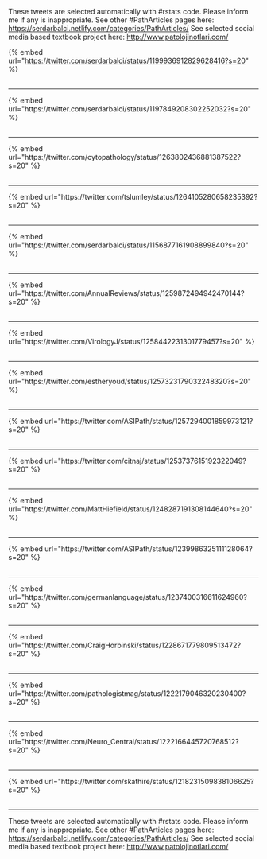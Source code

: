

These tweets are selected automatically with #rstats code. Please inform me if any is inappropriate.
See other #PathArticles pages here: https://serdarbalci.netlify.com/categories/PathArticles/ 
See selected social media based textbook project here: http://www.patolojinotlari.com/

{% embed url="https://twitter.com/serdarbalci/status/1199936912829628416?s=20" %}<br>
<br>
<hr>
{% embed url="https://twitter.com/serdarbalci/status/1197849208302252032?s=20" %}<br>
<br>
<hr>
{% embed url="https://twitter.com/cytopathology/status/1263802436881387522?s=20" %}<br>
<br>
<hr>
{% embed url="https://twitter.com/tslumley/status/1264105280658235392?s=20" %}<br>
<br>
<hr>
{% embed url="https://twitter.com/serdarbalci/status/1156877161908899840?s=20" %}<br>
<br>
<hr>
{% embed url="https://twitter.com/AnnualReviews/status/1259872494942470144?s=20" %}<br>
<br>
<hr>
{% embed url="https://twitter.com/VirologyJ/status/1258442231301779457?s=20" %}<br>
<br>
<hr>
{% embed url="https://twitter.com/estheryoud/status/1257323179032248320?s=20" %}<br>
<br>
<hr>
{% embed url="https://twitter.com/ASIPath/status/1257294001859973121?s=20" %}<br>
<br>
<hr>
{% embed url="https://twitter.com/citnaj/status/1253737615192322049?s=20" %}<br>
<br>
<hr>
{% embed url="https://twitter.com/MattHiefield/status/1248287191308144640?s=20" %}<br>
<br>
<hr>
{% embed url="https://twitter.com/ASIPath/status/1239986325111128064?s=20" %}<br>
<br>
<hr>
{% embed url="https://twitter.com/germanlanguage/status/1237400316611624960?s=20" %}<br>
<br>
<hr>
{% embed url="https://twitter.com/CraigHorbinski/status/1228671779809513472?s=20" %}<br>
<br>
<hr>
{% embed url="https://twitter.com/pathologistmag/status/1222179046320230400?s=20" %}<br>
<br>
<hr>
{% embed url="https://twitter.com/Neuro_Central/status/1222166445720768512?s=20" %}<br>
<br>
<hr>
{% embed url="https://twitter.com/skathire/status/1218231509838106625?s=20" %}<br>
<br>
<hr>


These tweets are selected automatically with #rstats code. Please inform me if any is inappropriate.
See other #PathArticles pages here: https://serdarbalci.netlify.com/categories/PathArticles/ 
See selected social media based textbook project here: http://www.patolojinotlari.com/
